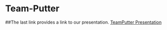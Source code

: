 # Team-Putter

##The last link provides a link to our presentation.
[TeamPutter Presentation](https://cofc.mediaspace.kaltura.com/media/TeamPutter_presentation/1_ag84rf5y)
